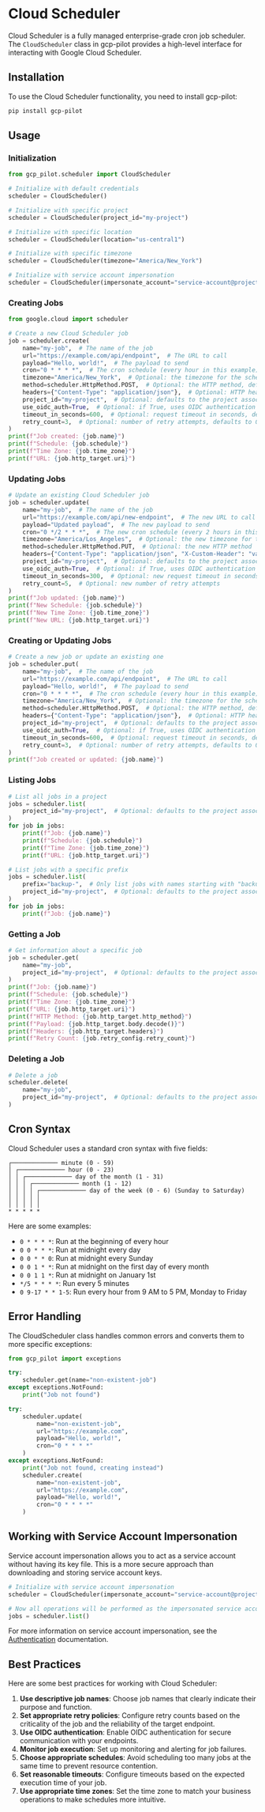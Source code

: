 # Cloud Scheduler

Cloud Scheduler is a fully managed enterprise-grade cron job scheduler. The `CloudScheduler` class in gcp-pilot provides a high-level interface for interacting with Google Cloud Scheduler.

## Installation

To use the Cloud Scheduler functionality, you need to install gcp-pilot:

```bash
pip install gcp-pilot
```

## Usage

### Initialization

```python
from gcp_pilot.scheduler import CloudScheduler

# Initialize with default credentials
scheduler = CloudScheduler()

# Initialize with specific project
scheduler = CloudScheduler(project_id="my-project")

# Initialize with specific location
scheduler = CloudScheduler(location="us-central1")

# Initialize with specific timezone
scheduler = CloudScheduler(timezone="America/New_York")

# Initialize with service account impersonation
scheduler = CloudScheduler(impersonate_account="service-account@project-id.iam.gserviceaccount.com")
```

### Creating Jobs

```python
from google.cloud import scheduler

# Create a new Cloud Scheduler job
job = scheduler.create(
    name="my-job",  # The name of the job
    url="https://example.com/api/endpoint",  # The URL to call
    payload="Hello, world!",  # The payload to send
    cron="0 * * * *",  # The cron schedule (every hour in this example)
    timezone="America/New_York",  # Optional: the timezone for the schedule, defaults to UTC
    method=scheduler.HttpMethod.POST,  # Optional: the HTTP method, defaults to POST
    headers={"Content-Type": "application/json"},  # Optional: HTTP headers
    project_id="my-project",  # Optional: defaults to the project associated with credentials
    use_oidc_auth=True,  # Optional: if True, uses OIDC authentication for the request
    timeout_in_seconds=600,  # Optional: request timeout in seconds, defaults to 30 minutes
    retry_count=3,  # Optional: number of retry attempts, defaults to 0
)
print(f"Job created: {job.name}")
print(f"Schedule: {job.schedule}")
print(f"Time Zone: {job.time_zone}")
print(f"URL: {job.http_target.uri}")
```

### Updating Jobs

```python
# Update an existing Cloud Scheduler job
job = scheduler.update(
    name="my-job",  # The name of the job
    url="https://example.com/api/new-endpoint",  # The new URL to call
    payload="Updated payload",  # The new payload to send
    cron="0 */2 * * *",  # The new cron schedule (every 2 hours in this example)
    timezone="America/Los_Angeles",  # Optional: the new timezone for the schedule
    method=scheduler.HttpMethod.PUT,  # Optional: the new HTTP method
    headers={"Content-Type": "application/json", "X-Custom-Header": "value"},  # Optional: new HTTP headers
    project_id="my-project",  # Optional: defaults to the project associated with credentials
    use_oidc_auth=True,  # Optional: if True, uses OIDC authentication for the request
    timeout_in_seconds=300,  # Optional: new request timeout in seconds
    retry_count=5,  # Optional: new number of retry attempts
)
print(f"Job updated: {job.name}")
print(f"New Schedule: {job.schedule}")
print(f"New Time Zone: {job.time_zone}")
print(f"New URL: {job.http_target.uri}")
```

### Creating or Updating Jobs

```python
# Create a new job or update an existing one
job = scheduler.put(
    name="my-job",  # The name of the job
    url="https://example.com/api/endpoint",  # The URL to call
    payload="Hello, world!",  # The payload to send
    cron="0 * * * *",  # The cron schedule (every hour in this example)
    timezone="America/New_York",  # Optional: the timezone for the schedule, defaults to UTC
    method=scheduler.HttpMethod.POST,  # Optional: the HTTP method, defaults to POST
    headers={"Content-Type": "application/json"},  # Optional: HTTP headers
    project_id="my-project",  # Optional: defaults to the project associated with credentials
    use_oidc_auth=True,  # Optional: if True, uses OIDC authentication for the request
    timeout_in_seconds=600,  # Optional: request timeout in seconds, defaults to 30 minutes
    retry_count=3,  # Optional: number of retry attempts, defaults to 0
)
print(f"Job created or updated: {job.name}")
```

### Listing Jobs

```python
# List all jobs in a project
jobs = scheduler.list(
    project_id="my-project",  # Optional: defaults to the project associated with credentials
)
for job in jobs:
    print(f"Job: {job.name}")
    print(f"Schedule: {job.schedule}")
    print(f"Time Zone: {job.time_zone}")
    print(f"URL: {job.http_target.uri}")

# List jobs with a specific prefix
jobs = scheduler.list(
    prefix="backup-",  # Only list jobs with names starting with "backup-"
    project_id="my-project",  # Optional: defaults to the project associated with credentials
)
for job in jobs:
    print(f"Job: {job.name}")
```

### Getting a Job

```python
# Get information about a specific job
job = scheduler.get(
    name="my-job",
    project_id="my-project",  # Optional: defaults to the project associated with credentials
)
print(f"Job: {job.name}")
print(f"Schedule: {job.schedule}")
print(f"Time Zone: {job.time_zone}")
print(f"URL: {job.http_target.uri}")
print(f"HTTP Method: {job.http_target.http_method}")
print(f"Payload: {job.http_target.body.decode()}")
print(f"Headers: {job.http_target.headers}")
print(f"Retry Count: {job.retry_config.retry_count}")
```

### Deleting a Job

```python
# Delete a job
scheduler.delete(
    name="my-job",
    project_id="my-project",  # Optional: defaults to the project associated with credentials
)
```

## Cron Syntax

Cloud Scheduler uses a standard cron syntax with five fields:

```
┌───────────── minute (0 - 59)
│ ┌───────────── hour (0 - 23)
│ │ ┌───────────── day of the month (1 - 31)
│ │ │ ┌───────────── month (1 - 12)
│ │ │ │ ┌───────────── day of the week (0 - 6) (Sunday to Saturday)
│ │ │ │ │
│ │ │ │ │
* * * * *
```

Here are some examples:

- `0 * * * *`: Run at the beginning of every hour
- `0 0 * * *`: Run at midnight every day
- `0 0 * * 0`: Run at midnight every Sunday
- `0 0 1 * *`: Run at midnight on the first day of every month
- `0 0 1 1 *`: Run at midnight on January 1st
- `*/5 * * * *`: Run every 5 minutes
- `0 9-17 * * 1-5`: Run every hour from 9 AM to 5 PM, Monday to Friday

## Error Handling

The CloudScheduler class handles common errors and converts them to more specific exceptions:

```python
from gcp_pilot import exceptions

try:
    scheduler.get(name="non-existent-job")
except exceptions.NotFound:
    print("Job not found")

try:
    scheduler.update(
        name="non-existent-job",
        url="https://example.com",
        payload="Hello, world!",
        cron="0 * * * *"
    )
except exceptions.NotFound:
    print("Job not found, creating instead")
    scheduler.create(
        name="non-existent-job",
        url="https://example.com",
        payload="Hello, world!",
        cron="0 * * * *"
    )
```

## Working with Service Account Impersonation

Service account impersonation allows you to act as a service account without having its key file. This is a more secure approach than downloading and storing service account keys.

```python
# Initialize with service account impersonation
scheduler = CloudScheduler(impersonate_account="service-account@project-id.iam.gserviceaccount.com")

# Now all operations will be performed as the impersonated service account
jobs = scheduler.list()
```

For more information on service account impersonation, see the [Authentication](../authentication.md) documentation.

## Best Practices

Here are some best practices for working with Cloud Scheduler:

1. **Use descriptive job names**: Choose job names that clearly indicate their purpose and function.
2. **Set appropriate retry policies**: Configure retry counts based on the criticality of the job and the reliability of the target endpoint.
3. **Use OIDC authentication**: Enable OIDC authentication for secure communication with your endpoints.
4. **Monitor job execution**: Set up monitoring and alerting for job failures.
5. **Choose appropriate schedules**: Avoid scheduling too many jobs at the same time to prevent resource contention.
6. **Set reasonable timeouts**: Configure timeouts based on the expected execution time of your job.
7. **Use appropriate time zones**: Set the time zone to match your business operations to make schedules more intuitive.